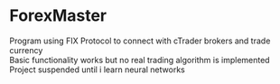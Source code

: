# ForexMaster
Program using FIX Protocol to connect with cTrader brokers and trade currency  
Basic functionality works but no real trading algorithm is implemented  
Project suspended until i learn neural networks  




